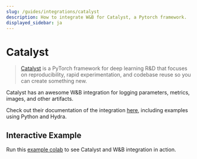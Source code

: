 ```yaml
---
slug: /guides/integrations/catalyst
description: How to integrate W&B for Catalyst, a Pytorch framework.
displayed_sidebar: ja
---
```


# Catalyst

> [Catalyst](https://github.com/catalyst-team/catalyst) is a PyTorch framework for deep learning R&D that focuses on reproducibility, rapid experimentation, and codebase reuse so you can create something new.

Catalyst has an awesome W&B integration for logging parameters, metrics, images, and other artifacts.

Check out their documentation of the integration [here](https://catalyst-team.github.io/catalyst/api/loggers.html#catalyst.loggers.wandb.WandbLogger), including examples using Python and Hydra.

## Interactive Example

Run this [example colab](https://colab.research.google.com/drive/1PD0LnXiADCtt4mu7bzv7VfQkFXVrPxJq?usp=sharing) to see Catalyst and W&B integration in action.
